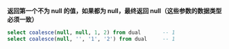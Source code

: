 
**返回第一个不为 null 的值，如果都为 null，最终返回 null（这些参数的数据类型必须一致）**

```sql
select coalesce(null, null, 1, 2) from dual       -- 1
select coalesce(null, '', '1', '2') from dual     -- 1
```